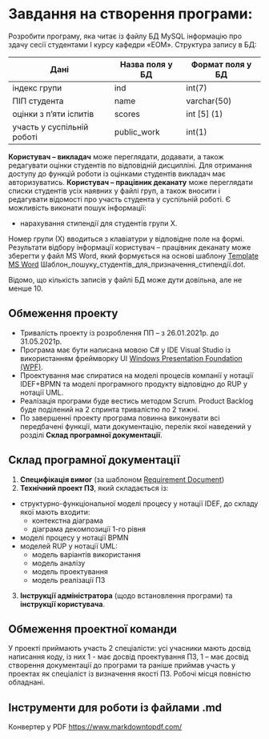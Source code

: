 # Завдання на створення програми:

Розробити програму, яка читає із файлу БД MySQL інформацію про здачу сесії студентами I курсу кафедри «ЕОМ». Структура запису в БД:
 
| Дані | Назва поля у БД | Формат поля у БД |
| ------ | ------ | ------ |
| індекс групи | ind	| int(7) |
| ПІП студента | name	| varchar(50) |
| оцінки з п’яти іспитів | scores | int [5] (1) |
| участь у суспільній роботі | public_work | int(1) |


**Користувач – викладач** може переглядати, додавати, а також редагувати оцінки студентів по відповідній дисципліні. Для отримання доступу до функцій роботи із оцінками студентів викладач має авторизуватись.
**Користувач – працівник деканату** може переглядати списки студентів усіх наявних у файлі груп, а також вносити і редагувати відомості про участь студента у суспільній роботі. Є можливість виконати пошук інформації:
- нарахування стипендії для студентів групи Х. 

Номер групи (Х) вводиться з клавіатури у відповідне поле на формі. Результати відбору інформації користувач – працівник деканату може зберегти у файл MS Word, який формується на основі шаблону [Template MS Word] Шаблон_пошуку_студентів_для_призначення_стипендії.dot.

Відомо, що кількість записів у файлі БД може дути довільна, але не менше 10.

## Обмеження проекту
- Тривалість проекту із розроблення ПП – з 26.01.2021р. до 31.05.2021р.
- Програма має бути написана мовою C# у IDE Visual Studio із використанням фреймворку UI [Windows Presentation Foundation (WPF)]. 
- Проектування має спиратися на моделі процесів компанії у нотації IDEF+BPMN та моделі програмного продукту відповідно до RUP у нотації UML.
- Реалізація програми буде вестись методом Scrum. Product Backlog буде поділений на 2 спринта тривалістю по 2 тижні.
- По завершенні проекту програма повинна виконувати всі передбачені функції, мати документацію, перелік якої наведений у розділі **Склад програмної документації**.

## Склад програмної документації
1. **Специфікація вимог** (за шаблоном [Requirement Document])
2. **Технічний проект ПЗ**, який складається із:
- структурно-функціональної моделі процесу у нотації IDEF, до складу якої мають входити:
    + контекстна діаграма
    + діаграма декомпозиції 1-го рівня
- моделі процесу у нотації BPMN	
- моделей RUP у нотації UML:
    + модель варіантів використання
    + модель аналізу
    + модель проектування
    + модель реалізації ПЗ
 3. **Інструкції адміністратора** (щодо встановлення програми) та **інструкції користувача**.

## Обмеження проектної команди

У проекті приймають участь 2 спеціалісти: усі учасники мають досвід написання коду, із них 1 - має досвід проектування ПЗ, 1 – має досвід створення документації до програми та раніше приймав участь у проектах як спеціаліст із визначення якості ПЗ.
Робочі місця повністю обладнані.

## Інструменти для роботи із файлами .md
Конвертер у PDF https://www.markdowntopdf.com/

[//]: # (Нижче наведені посилання, які використовуються в тексті)


   [Template MS Word]: <https://github.com/Artem-01/Task-for-creating-a-software-product/blob/main/Шаблон_пошуку_студентів_для_призначення_стипендії.dot>
   [Windows Presentation Foundation (WPF)]: <https://docs.microsoft.com/en-us/dotnet/framework/wpf/getting-started/>
   [Requirement Document]: <https://business.esa.int/sites/default/files/RD%20Template.docx>
